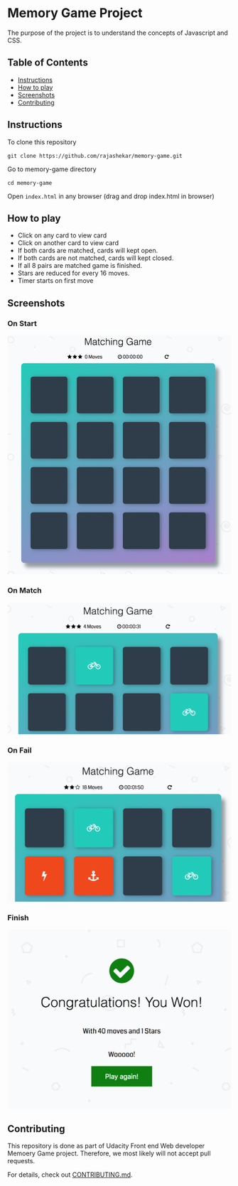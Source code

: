 # Memory Game Project

The purpose of the project is to understand the concepts of Javascript and CSS. 

## Table of Contents

* [Instructions](#instructions)
* [How to play](#how-to-play)
* [Screenshots](#screenshots)
* [Contributing](#contributing)

## Instructions

To clone this repository

```
git clone https://github.com/rajashekar/memory-game.git
```

Go to memory-game directory
```
cd memory-game
```

Open `index.html` in any browser (drag and drop index.html in browser)

## How to play

- Click on any card to view card 
- Click on another card to view card
- If both cards are matched, cards will kept open. 
- If both cards are not matched, cards will kept closed. 
- If all 8 pairs are matched game is finished. 
- Stars are reduced for every 16 moves.  
- Timer starts on first move

## Screenshots

### On Start
![initial](initial.png)

### On Match
![match](match.png)

### On Fail
![fail](fail.png)

### Finish
![won](won.png)

## Contributing

This repository is done as part of Udacity Front end Web developer Memoery Game project. Therefore, we most likely will not accept pull requests.

For details, check out [CONTRIBUTING.md](CONTRIBUTING.md).
